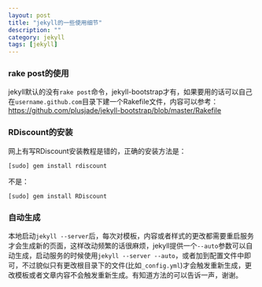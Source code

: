 ```yaml
---
layout: post
title: "jekyll的一些使用细节"
description: ""
category: jekyll
tags: [jekyll]
---
```


### rake post的使用

jekyll默认的没有`rake post`命令，jekyll-bootstrap才有，如果要用的话可以自己在`username.github.com`目录下建一个Rakefile文件，内容可以参考：<https://github.com/plusjade/jekyll-bootstrap/blob/master/Rakefile>

### RDiscount的安装

网上有写RDiscount安装教程是错的，正确的安装方法是：

	[sudo] gem install rdiscount

不是：

	[sudo] gem install RDiscount

	
### 自动生成

本地启动`jekyll --server`后，每次对模板，内容或者样式的更改都需要重启服务才会生成新的页面，这样改动频繁的话很麻烦，jekyll提供一个`--auto`参数可以自动生成，启动服务的时候使用`jekyll --server --auto`，或者加到配置文件中即可，不过貌似只有更改根目录下的文件(比如`_config.yml`)才会触发重新生成，更改模板或者文章内容不会触发重新生成。有知道方法的可以告诉一声，谢谢。


